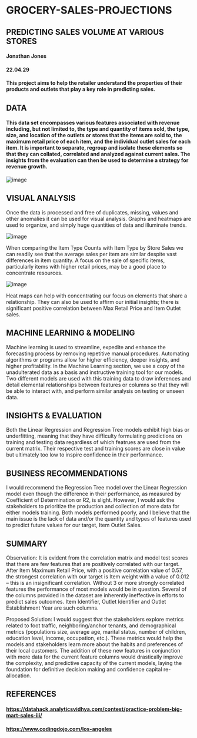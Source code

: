 # GROCERY-SALES-PROJECTIONS 
## PREDICTING SALES VOLUME AT VARIOUS STORES
#### Jonathan Jones 
#### 22.04.29
#### This project aims to help the retailer understand the properties of their products and outlets that play a key role in predicting sales.

## DATA
#### This data set encompasses various features associated with revenue including, but not limited to, the type and quantity of items sold, the type, size, and location of the outlets or stores that the items are sold to, the maximum retail price of each item, and the individual outlet sales for each item. It is important to separate, regroup and isolate these elements so that they can collated, correlated and analyzed against current sales. The insights from the evaluation can then be used to determine a strategy for revenue growth. 
![image](https://user-images.githubusercontent.com/101145586/165904456-898edc65-da05-48b7-b8ba-19b3d84e1cdb.png)

## VISUAL ANALYSIS

Once the data is processed and free of duplicates, missing, values and other anomalies it can be used for visual analysis. Graphs and heatmaps are used to organize, and simply huge quantities of data and illuminate trends. 

![image](https://user-images.githubusercontent.com/101145586/165904154-6b500726-3d61-4a57-8678-b0e4883075f1.png)

When comparing the Item Type Counts with Item Type by Store Sales we can readily see that the average sales per item are similar despite vast differences in item quantity. A focus on the sale of specific items, particularly items with higher retail prices, may be a good place to concentrate resources.

![image](https://user-images.githubusercontent.com/101145586/165905110-a09f4994-d971-4fa7-9a8d-07f43530dfaa.png)

Heat maps can help with concentrating our focus on elements that share a relationship. They can also be used to affirm our initial insights; there is significant positive correlation between Max Retail Price and Item Outlet sales. 

## MACHINE LEARNING & MODELING

Machine learning is used to streamline, expedite and enhance the forecasting process by removing repetitive manual procedures. Automating algorithms or programs allow for higher efficiency, deeper insights, and higher profitability. 
In the Machine Learning section, we use a copy of the unadulterated data as a basis and instructive training tool for our models. Two different models are used with this training data to draw inferences and detail elemental relationships between features or columns so that they will be able to interact with, and perform similar analysis on testing or unseen data. 

## INSIGHTS & EVALUATION

Both the Linear Regression and Regression Tree models exhibit high bias or underfitting, meaning that they have difficulty formulating predictions on training and testing data regardless of which featrues are used from the current matrix. Their respective test and training scores are close in value but ultimately too low to inspire confidence in their performance. 

## BUSINESS RECOMMENDATIONS

I would recommend the Regression Tree model over the Linear Regression model even though the difference in their performance, as measured by Coefficient of Determination or R2, is slight. However, I would ask the stakeholders to prioritize the production and collection of more data for either models training. Both models performed poorly, and I believe that the main issue is the lack of data and/or the quantity and types of features used to predict future values for our target, Item Outlet Sales.

## SUMMARY

Observation:
It is evident from the correlation matrix and model test scores that there are few features that are positively correlated with our target. After Item Maximum Retail Price, with a positive correlation value of 0.57, the strongest correlation with our target is Item weight with a value of 0.012 – this is an insignificant correlation. Without 3 or more strongly correlated features the performance of most models would be in question. Several of the columns provided in the dataset are inherently ineffective in efforts to predict sales outcomes. Item Identifier, Outlet Identifier and Outlet Establishment Year are such columns. 

Proposed Solution: 
I would suggest that the stakeholders explore metrics related to foot traffic, neighboring/anchor tenants, and demographical metrics (populations size, average age, marital status, number of children, education level, income, occupation, etc.). These metrics would help the models and stakeholders learn more about the habits and preferences of their local customers. The addition of these new features in conjunction with more data for the current feature columns would drastically improve the complexity, and predictive capacity of the current models, laying the foundation for definitive decision making and confidence capital re-allocation. 

## REFERENCES
#### https://datahack.analyticsvidhya.com/contest/practice-problem-big-mart-sales-iii/
#### https://www.codingdojo.com/los-angeles
